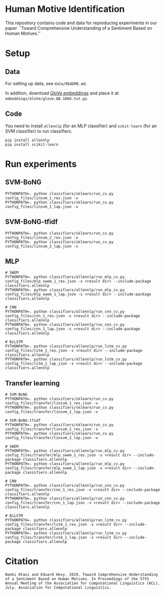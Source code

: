 # Human Motive Identification

This repository contains code and data for reproducing experiments in our paper ``Toward Comprehensive Understanding of a Sentiment Based on Human Motives.''


# Setup

## Data

For setting up data, see `data/README.md`.

In addition, download [GloVe embeddings](https://s3-us-west-2.amazonaws.com/allennlp/datasets/glove/glove.6B.100d.txt.gz) and place it at `embeddings/GloVe/glove.6B.100d.txt.gz`.

## Code

You need to install `allennlp` (for an MLP classifier) and `sckit-learn` (for an SVM classifier) to run classifiers.

```shell
pip install allennlp
pip install scikit-learn
```


# Run experiments


## SVM-BoNG

```shell
PYTHONPATH=. python classifiers/sklearn/run_cv.py config_files/linsvm_1_res.json -v
PYTHONPATH=. python classifiers/sklearn/run_cv.py config_files/linsvm_1_lap.json -v
```

## SVM-BoNG-tfidf
```
PYTHONPATH=. python classifiers/sklearn/run_cv.py config_files/linsvm_2_res.json -v
PYTHONPATH=. python classifiers/sklearn/run_cv.py config_files/linsvm_2_lap.json -v
```


## MLP


```shell
# SWEM
PYTHONPATH=. python classifiers/allennlp/run_mlp_cv.py config_files/mlp_swem_1_res.json -s <result dir> --include-package classifiers.allennlp
PYTHONPATH=. python classifiers/allennlp/run_mlp_cv.py config_files/mlp_swem_1_lap.json -s <result dir> --include-package classifiers.allennlp

# CNN
PYTHONPATH=. python classifiers/allennlp/run_cnn_cv.py config_files/cnn_1_res.json -s <result dir> --include-package classifiers.allennlp
PYTHONPATH=. python classifiers/allennlp/run_cnn_cv.py config_files/cnn_1_lap.json -s <result dir> --include-package classifiers.allennlp

# BiLSTM
PYTHONPATH=. python classifiers/allennlp/run_lstm_cv.py config_files/lstm_1_res.json -s <result dir> --include-package classifiers.allennlp
PYTHONPATH=. python classifiers/allennlp/run_lstm_cv.py config_files/lstm_1_lap.json -s <result dir> --include-package classifiers.allennlp
```

## Transfer learning


```shell
# SVM-BoNG
PYTHONPATH=. python classifiers/sklearn/run_cv.py config_files/transfer/linsvm_1_res.json -v
PYTHONPATH=. python classifiers/sklearn/run_cv.py config_files/transfer/linsvm_1_lap.json -v

# SVM-BoNG-tfidf
PYTHONPATH=. python classifiers/sklearn/run_cv.py config_files/transfer/linsvm_2_res.json -v
PYTHONPATH=. python classifiers/sklearn/run_cv.py config_files/transfer/linsvm_2_lap.json -v

# SWEM
PYTHONPATH=. python classifiers/allennlp/run_mlp_cv.py config_files/transfer/mlp_swem_1_res.json -s <result dir> --include-package classifiers.allennlp
PYTHONPATH=. python classifiers/allennlp/run_mlp_cv.py config_files/transfer/mlp_swem_1_lap.json -s <result dir> --include-package classifiers.allennlp

# CNN
PYTHONPATH=. python classifiers/allennlp/run_cnn_cv.py config_files/transfer/cnn_1_res.json -s <result dir> --include-package classifiers.allennlp
PYTHONPATH=. python classifiers/allennlp/run_cnn_cv.py config_files/transfer/cnn_1_lap.json -s <result dir> --include-package classifiers.allennlp

# BiLSTM
PYTHONPATH=. python classifiers/allennlp/run_lstm_cv.py config_files/transfer/lstm_1_res.json -s <result dir> --include-package classifiers.allennlp
PYTHONPATH=. python classifiers/allennlp/run_lstm_cv.py config_files/transfer/lstm_1_lap.json -s <result dir> --include-package classifiers.allennlp
```


# Citation

```
Naoki Otani and Eduard Hovy. 2019. Toward Comprehensive Understanding of a Sentiment Based on Human Motives. In Proceedings of the 57th Annual Meeting of the Association for Computational Linguistics (ACL), July. Association for Computational Linguistics.
```
